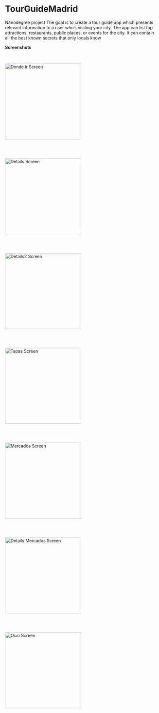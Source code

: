 # TourGuideMadrid
Nanodegree project
The goal is to create a tour guide app which presents relevant information to a user who’s visiting your city. 
The app can list top attractions, restaurants, public places, or events for the city. It can contain all the 
best known secrets that only locals know

<p><b>Screenshots</b></p>

<br>

<img src="https://cloud.githubusercontent.com/assets/8149936/26821341/639c6958-4aa6-11e7-8ba2-cbc631e34c4b.jpeg" width="250" 
alt="Donde ir Screen">

<br>
<br>

<img src="https://cloud.githubusercontent.com/assets/8149936/26821589/3a257776-4aa7-11e7-9c9f-a11308b9129b.jpeg" width="250" 
alt="Details Screen">

<br>
<br>

<img src="https://cloud.githubusercontent.com/assets/8149936/26821649/633529cc-4aa7-11e7-8749-6efa14e29dc4.jpeg" width="250" 
alt="Details2 Screen">


<br>
<br>

<img src="https://cloud.githubusercontent.com/assets/8149936/26821551/13e97a8a-4aa7-11e7-8ab5-3c96501bc2b7.jpeg" width="250" 
alt="Tapas Screen">

<br>
<br>

<img src="https://cloud.githubusercontent.com/assets/8149936/26821696/95fb65e2-4aa7-11e7-87cf-dba694436824.jpeg" width="250" 
alt="Mercados Screen">

<br>
<br>

<img src="https://cloud.githubusercontent.com/assets/8149936/26821720/b26032b2-4aa7-11e7-92f8-c900dc8219ea.jpeg" width="250" 
alt="Details Mercados Screen">

<br>
<br>

<img src="https://cloud.githubusercontent.com/assets/8149936/26821763/d8afde36-4aa7-11e7-80d2-8e27e4c5f5a9.jpeg" width="250" 
alt="Ocio Screen">
